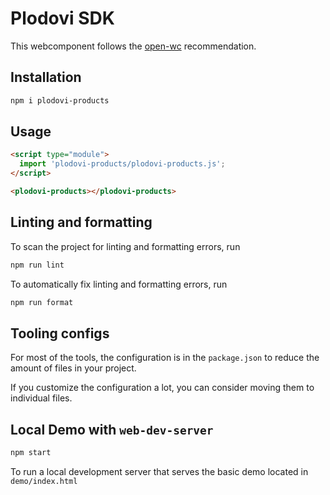# Plodovi SDK

This webcomponent follows the [open-wc](https://github.com/open-wc/open-wc) recommendation.

## Installation

```bash
npm i plodovi-products
```

## Usage

```html
<script type="module">
  import 'plodovi-products/plodovi-products.js';
</script>

<plodovi-products></plodovi-products>
```

## Linting and formatting

To scan the project for linting and formatting errors, run

```bash
npm run lint
```

To automatically fix linting and formatting errors, run

```bash
npm run format
```


## Tooling configs

For most of the tools, the configuration is in the `package.json` to reduce the amount of files in your project.

If you customize the configuration a lot, you can consider moving them to individual files.

## Local Demo with `web-dev-server`

```bash
npm start
```

To run a local development server that serves the basic demo located in `demo/index.html`
